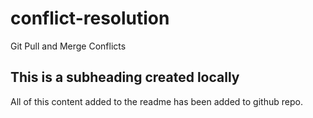 # conflict-resolution
Git Pull and Merge Conflicts
 ## This is a subheading created locally

 All of this content added to the readme has been added to github repo.
